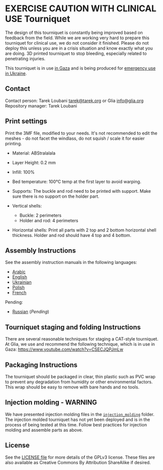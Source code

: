# EXERCISE CAUTION WITH CLINICAL USE Tourniquet
The design of this tourniquet is constantly being improved based on feedback from the field. While we are working very hard to prepare this tourniquet for clinical use, we do not consider it finished. Please do not deploy this unless you are in a crisis situation and know exactly what you are doing. 3D printed tourniquet to stop bleeding, especially related to penetrating injuries.

This tourniquet is in use [in Gaza](https://trklou.medium.com/3d-printed-open-source-tourniquet-rationale-failure-analysis-and-proposed-next-steps-of-the-glia-97e8441b4c5a) and is being produced for [emergency use in Ukraine](https://trklou.medium.com/glias-gaza-tourniquet-is-ready-for-emergency-use-in-ukraine-make-some-if-you-can-ef5f83260b7c).

## Contact
Contact person: Tarek Loubani <tarek@tarek.org> or Glia <info@glia.org>
Repository manager: Tarek Loubani

## Print settings
Print the 3MF file, modified to your needs. It's not recommended to edit the meshes - do not facet the windlass, do not squish / scale it for easier printing.

* Material: ABStralalala
* Layer Height: 0.2 mm
* Infill: 100%
* Bed temperature: 100°C temp at the first layer to avoid warping.

* Supports: The buckle and rod need to be printed with support. Make sure there is no support on the holder part.
* Vertical shells:
  * Buckle: 2 perimeters
  * Holder and rod: 4 perimeters
* Horizontal shells: Print all parts with 2 top and 2 bottom horizontal shell thickness. Holder and rod should have 4 top and 4 bottom.

## Assembly Instructions
See the assembly instruction manuals in the following languages:
* [Arabic](assembly_instructions/INSTRUCTIONS_AR.md)
* [English](assembly_instructions/INSTRUCTIONS_EN.md)
* [Ukrainian](assembly_instructions/INSTRUCTIONS_UA.md)
* [Polish](assembly_instructions/INSTRUCTIONS_PL.md)
* [French](assembly_instructions/INSTRUCTIONS_FR.md)

Pending:
* [Russian](assembly_instructions/INSTRUCTIONS_RU.md) (_Pending_)

## Tourniquet staging and folding Instructions
There are several reasonable techniques for staging a CAT-style tourniquet. At Glia, we use and recommend the following technique, which is in use in Gaza: https://www.youtube.com/watch?v=CSECJQPJmLw

## Packaging Instructions
The tourniquet should be packaged in clear, thin plastic such as PVC wrap to prevent any degradation from humidity or other environmental factors. This wrap should be easy to remove with bare hands and no tools.

## Injection molding - WARNING
We have presented injection molding files in the [`injection_molding`](injection_molding) folder. The injection molded tourniquet has not yet been deployed and is in the process of being tested at this time. Follow best practices for injection molding and assemble parts as above.

## License
See the [LICENSE file](LICENSE) for more details of the GPLv3 license. These files are also available as Creative Commons By Attribution ShareAlike if desired.

